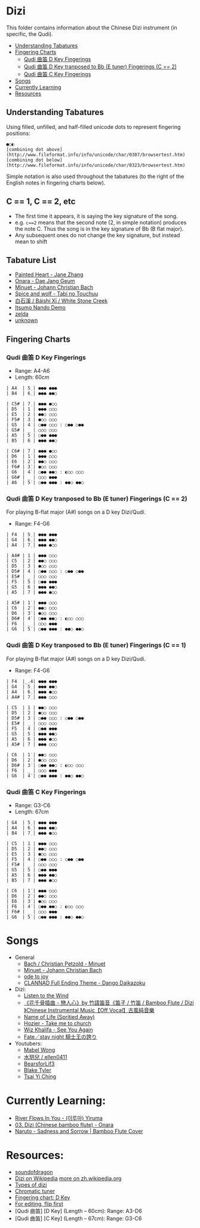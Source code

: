 # Dizi

This folder contains information about the Chinese Dizi instrument (in specific, the Qudi).

 - [Understanding Tabatures](#understanding-tabatures)
 - [Fingering Charts](#fingering-charts)
   - [Qudi 曲笛 D Key Fingerings](#qudi-曲笛-d-key-fingerings)
   - [Qudi 曲笛 D Key tranposed to Bb (E tuner) Fingerings (C == 2)](#qudi-曲笛-d-key-tranposed-to-bb-e-tuner-fingerings-c--2)
   - [Qudi 曲笛 C Key Fingerings](#qudi-曲笛-c-key-fingerings)
 - [Songs](#songs)
 - [Currently Learning](#currently-learning)
 - [Resources](#resources)

## Understanding Tabatures

Using filled, unfilled, and half-filled unicode dots to represent fingering positions:

```
●○◐
[combining dot above](http://www.fileformat.info/info/unicode/char/0307/browsertest.htm)
[combining dot below](http://www.fileformat.info/info/unicode/char/0323/browsertest.htm) 
```

Simple notation is also used throughout the tabatures (to the right of the English notes in fingering charts below).


## C == 1, C == 2, etc

- The first time it appears, it is saying the key signature of the song.
- e.g. `c==2` means that the second note (2, in simple notation) produces the note C. Thus the song is in the key signature of Bb (B flat major).
- Any subsequent ones do not change the key signature, but instead mean to shift 



## Tabature List

  - [Painted Heart - Jane Zhang](https://github.com/slimsag/music/blob/master/dizi/painted_heart.md#painted-heart---jane-zhang)
  - [Onara - Dae Jang Geum](https://github.com/slimsag/music/blob/master/dizi/onara.md#onara---dae-jang-geum)
  - [Minuet - Johann Christian Bach](https://github.com/slimsag/music/blob/master/dizi/minuet.md#minuet---johann-christian-bach)
  - [Spice and wolf - Tabi no Touchuu](https://github.com/slimsag/music/blob/master/dizi/spice_and_wolf.md#spice-and-wolf---tabi-no-touchuu)
  - [白石溪 / Báishí Xī / White Stone Creek](https://github.com/slimsag/music/blob/master/dizi/white_stone_creek.md#白石溪--báishí-xī--white-stone-creek)
  - [Itsumo Nando Demo](https://github.com/slimsag/music/blob/master/dizi/itsumo_nando_demo.md#qu-di-key-c-itsumo-nando-demo)
  - [zelda](https://github.com/slimsag/music/blob/master/dizi/zelda.md)
  - [unknown](https://github.com/slimsag/music/blob/master/dizi/unknown.md)

## Fingering Charts

### Qudi 曲笛 D Key Fingerings

- Range: A4-A6
- Length: 60cm

```
| A4  | 5̣ | ●●● ●●●
| B4  | 6̣ | ●●● ●●○

| C5# | 7̣ | ●●● ●○○
| D5  | 1 | ●●● ○○○
| E5  | 2 | ●●○ ○○○
| F5# | 3 | ●○○ ○○○
| G5  | 4 | ○●● ○○○ : ○●● ○●●
| G5# | _ | ○○○ ○○○
| A5  | 5 | ○●● ●●●
| B5  | 6 | ●●● ●●○

| C6# | 7 | ●●● ●○○
| D6  | 1̇ | ●●● ○○○
| E6  | 2̇ | ●●○ ○○○
| F6# | 3̇ | ●○○ ○○○
| G6  | 4̇ | ○●● ●●○ : ◐○○ ○○○
| G6# | _ | ○○○ ●●●
| A6  | 5̇ | ○●● ●●● : ●●○ ●●○
```

### Qudi 曲笛 D Key tranposed to Bb (E tuner) Fingerings (C == 2)

For playing B-flat major (A#) songs on a D key Dizi/Qudi.

- Range: F4-G6

```
| F4  | 5̣ | ●●● ●●●
| G4  | 6̣ | ●●● ●●○
| A4  | 7̣ | ●●● ●○○

| A4# | 1 | ●●● ○○○
| C5  | 2 | ●●○ ○○○
| D5  | 3 | ●○○ ○○○
| D5# | 4 | ○●● ○○○ : ○●● ○●●
| E5# | _ | ○○○ ○○○
| F5  | 5 | ○●● ●●●
| G5  | 6 | ●●● ●●○
| A5  | 7 | ●●● ●○○

| A5# | 1̇ | ●●● ○○○
| C6  | 2̇ | ●●○ ○○○
| D6  | 3̇ | ●○○ ○○○
| D6# | 4̇ | ○●● ●●○ : ◐○○ ○○○
| F6  | _ | ○○○ ●●●
| G6  | 5̇ | ○●● ●●● : ●●○ ●●○
```

### Qudi 曲笛 D Key tranposed to Bb (E tuner) Fingerings (C == 1)

For playing B-flat major (A#) songs on a D key Dizi/Qudi.

- Range: F4-G6

```
| F4  |_.4| ●●● ●●●
| G4  | 5̣ | ●●● ●●○
| A4  | 6̣ | ●●● ●○○
| A4# | 7̣ | ●●● ○○○

| C5  | 1 | ●●○ ○○○
| D5  | 2 | ●○○ ○○○
| D5# | 3 | ○●● ○○○ : ○●● ○●●
| E5# | _ | ○○○ ○○○
| F5  | 4 | ○●● ●●●
| G5  | 5 | ●●● ●●○
| A5  | 6 | ●●● ●○○
| A5# | 7 | ●●● ○○○

| C6  | 1̇ | ●●○ ○○○
| D6  | 2̇ | ●○○ ○○○
| D6# | 3̇ | ○●● ●●○ : ◐○○ ○○○
| F6  | _ | ○○○ ●●●
| G6  | 4̇ | ○●● ●●● : ●●○ ●●○
```

### Qudi 曲笛 C Key Fingerings

- Range: G3-C6
- Length: 67cm

```
| G4  | 5̣ | ●●● ●●●
| A4  | 6̣ | ●●● ●●○
| B4  | 7̣ | ●●● ●○○

| C5  | 1 | ●●● ○○○
| D5  | 2 | ●●○ ○○○
| E5  | 3 | ●○○ ○○○
| F5  | 4 | ○●● ○○○ : ○●● ○●●
| F5# | _ | ○○○ ○○○
| G5  | 5 | ○●● ●●●
| A5  | 6 | ●●● ●●○
| B5  | 7 | ●●● ●○○

| C6  | 1̇ | ●●● ○○○
| D6  | 2̇ | ●●○ ○○○
| E6  | 3̇ | ●○○ ○○○
| F6  | 4̇ | ○●● ●●○ : ◐○○ ○○○
| F6# | _ | ○○○ ●●●
| G6  | 5̇ | ○●● ●●● : ●●○ ●●○
```

# Songs

- General
  - [Bach / Christian Petzold - Minuet](https://www.youtube.com/watch?v=JNpxyjYPVUg)
  - [Minuet - Johann Christian Bach](https://www.youtube.com/watch?v=ZiGFKAP8ujQ)
  - [ode to joy](https://www.youtube.com/watch?v=AbXiKLA58SE)
  - [CLANNAD Full Ending Theme - Dango Daikazoku](https://www.youtube.com/watch?v=qvzCmV3_12c)
- Dizi:
  - [Listen to the Wind](https://www.youtube.com/watch?v=fFpINajrLhM&index=2&list=RD1n6M_t7ShOw)
  - [《花千骨插曲 - 戀人心》by 竹語笛音《笛子 / 竹笛 / Bamboo Flute / Dizi 》Chinese Instrumental Music【Off Vocal】古風純音樂](https://www.youtube.com/watch?v=zcQQn0Eu2Ok&index=16&list=RD1n6M_t7ShOw&spfreload=1)
  - [Name of Life (Spritied Away)](https://www.youtube.com/watch?v=3mhOzVGRSk8)
  - [Hozier - Take me to church](https://www.youtube.com/watch?v=uoi2H8Ow84A)
  - [Wiz Khalifa - See You Again](https://www.youtube.com/watch?v=a6YBLsuWYo8)
  - [Fate／stay night 騎士王の誇り](https://www.youtube.com/watch?v=H6QrdB2ceac)
- Youtubers:
  - [Mabel Wong](https://www.youtube.com/user/mabel2046)
  - [水玥兒 / ellen0411](https://www.youtube.com/channel/UCrMejHBAg0KHkzT9necaehA)
  - [BearsforLif3](https://www.youtube.com/user/BearsforLif3/videos)
  - [Blake Tyler](https://www.youtube.com/channel/UCuHKnJ7yqZ6ho850FbHx9lQ/videos?shelf_id=0&sort=dd&view=0)
  - [Tsai Yi Ching](https://www.youtube.com/watch?v=3ClDRvJRC5c)

# Currently Learning:

- [River Flows In You - (이루마) Yiruma](https://www.youtube.com/watch?v=8L9jajK-Fow)
- [03. Dizi (Chinese bamboo flute) - Onara](https://www.youtube.com/watch?v=hVgeKfuOeIs)
- [Naruto - Sadness and Sorrow | Bamboo Flute Cover](https://www.youtube.com/watch?v=1XBH2ENImTc)

# Resources:

- [soundofdragon](http://soundofdragon.com/dizi/)
- [Dizi on Wikipedia](https://en.wikipedia.org/wiki/Dizi_(instrument)) [more on zh.wikipedia.org](https://zh.wikipedia.org/wiki/%E7%AC%9B%E5%AD%90)
- [Types of dizi](http://www.easonmusicschool.com/types-of-dizi/)
- [Chromatic tuner](https://freetuner.co/)
- [Fingering chart: D Key](http://www.cfa.arizona.edu/purplebambooensemble/files/purplebambooensemble/Dizi-D1.PDF)
- [For editing, flip first](http://textmechanic.com/text-tools/obfuscation-tools/reverse-text-generator/)
- [Qudi 曲笛] [D Key] (Length – 60cm): Range: A3-D6
- [Qudi 曲笛] [C Key] (Length – 67cm): Range: G3-C6
